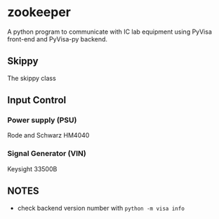 # zookeeper
A python program to communicate with IC lab equipment using PyVisa front-end
and PyVisa-py backend.

## Skippy
The skippy class

## Input Control

### Power supply (PSU)
Rode and Schwarz HM4040

### Signal Generator (VIN)
Keysight 33500B

## NOTES
- check backend version number with `python -m visa info`
